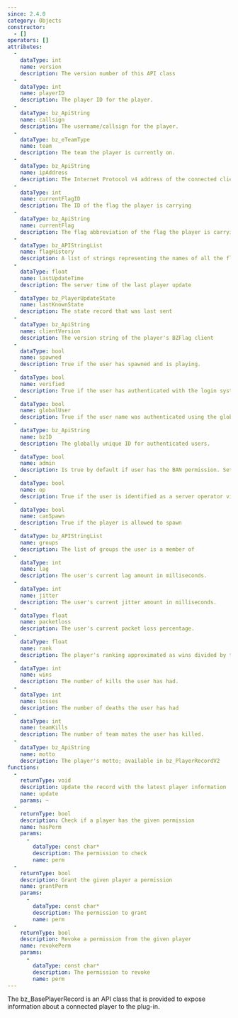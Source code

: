 ```yaml
---
since: 2.4.0
category: Objects
constructor:
  - []
operators: []
attributes:
  - 
    dataType: int
    name: version
    description: The version number of this API class
  - 
    dataType: int
    name: playerID 
    description: The player ID for the player.
  -
    dataType: bz_ApiString 
    name: callsign 
    description: The username/callsign for the player.
  -
    dataType: bz_eTeamType 
    name: team 
    description: The team the player is currently on.
  -
    dataType: bz_ApiString 
    name: ipAddress 
    description: The Internet Protocol v4 address of the connected client
  -
    dataType: int 
    name: currentFlagID
    description: The ID of the flag the player is carrying
  -
    dataType: bz_ApiString 
    name: currentFlag 
    description: The flag abbreviation of the flag the player is carrying
  -
    dataType: bz_APIStringList 
    name: flagHistory 
    description: A list of strings representing the names of all the flags the player has held, in order from newest to oldest.
  -
    dataType: float 
    name: lastUpdateTime 
    description: The server time of the last player update
  -
    dataType: bz_PlayerUpdateState 
    name: lastKnownState 
    description: The state record that was last sent
  -
    dataType: bz_ApiString
    name: clientVersion
    description: The version string of the player's BZFlag client
  -
    dataType: bool 
    name: spawned 
    description: True if the user has spawned and is playing.
  -
    dataType: bool 
    name: verified 
    description: True if the user has authenticated with the login system. Comparable to a user having a "+" in the scoreboard.
  -
    dataType: bool 
    name: globalUser 
    description: True if the user name was authenticated using the global login system as opposed to a local one.
  -
    dataType: bz_ApiString 
    name: bzID 
    description: The globally unique ID for authenticated users.
  -
    dataType: bool 
    name: admin 
    description: Is true by default if user has the BAN permission. Sets the "@" sign.
  -
    dataType: bool 
    name: op 
    description: True if the user is identified as a server operator via /password
  -
    dataType: bool 
    name: canSpawn
    description: True if the player is allowed to spawn
  -
    dataType: bz_APIStringList 
    name: groups 
    description: The list of groups the user is a member of
  -
    dataType: int 
    name: lag 
    description: The user's current lag amount in milliseconds.
  -
    dataType: int 
    name: jitter 
    description: The user's current jitter amount in milliseconds.
  -
    dataType: float 
    name: packetloss 
    description: The user's current packet loss percentage.
  -
    dataType: float
    name: rank
    description: The player's ranking approximated as wins divided by the sum of wins and losses
  -
    dataType: int 
    name: wins 
    description: The number of kills the user has had.
  -
    dataType: int 
    name: losses 
    description: The number of deaths the user has had
  -
    dataType: int 
    name: teamKills 
    description: The number of team mates the user has killed.
  -
    dataType: bz_ApiString
    name: motto 
    description: The player's motto; available in bz_PlayerRecordV2
functions:
  - 
    returnType: void
    description: Update the record with the latest player information
    name: update
    params: ~
  -
    returnType: bool
    description: Check if a player has the given permission
    name: hasPerm
    params:
      -
        dataType: const char*
        description: The permission to check
        name: perm
  -
    returnType: bool
    description: Grant the given player a permission
    name: grantPerm
    params:
      -
        dataType: const char*
        description: The permission to grant
        name: perm
  -
    returnType: bool
    description: Revoke a permission from the given player
    name: revokePerm
    params:
      -
        dataType: const char*
        description: The permission to revoke
        name: perm
---
```


The bz_BasePlayerRecord is an API class that is provided to expose information about a connected player to the plug-in.
